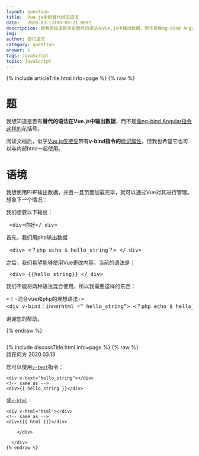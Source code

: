 ```yaml
---
layout: question
title:  Vue.js中的替代绑定语法
date:   2020-03-13T09:09:21.000Z
description: 题我想知道是否有替代的语法在Vue.js中输出数据，而不是像ng-bind Angular指令这样的花括号。阅读文档后，似乎Vue.js仅接受带有...
img: 
author: 西门逆天
category: question
answer: 1
tags: JavaScript
topic: JavaScript
---
```

<div class="article-root">
  <div class="article">
    {% include articleTitle.html info=page %}
    {% raw %}
    <div class="article-content"><h1><font style="vertical-align: inherit;"><font style="vertical-align: inherit;">题</font></font></h1>

<p><font style="vertical-align: inherit;"><font style="vertical-align: inherit;">我想知道是否有</font></font><strong><font style="vertical-align: inherit;"><font style="vertical-align: inherit;">替代的语法在Vue.js中输出数据</font></font></strong><font style="vertical-align: inherit;"><font style="vertical-align: inherit;">，而不是</font></font><a href="https://docs.angularjs.org/api/ng/directive/ngBind" rel="noreferrer"><font style="vertical-align: inherit;"><font style="vertical-align: inherit;">像ng-bind Angular指令这样的</font></font></a><font style="vertical-align: inherit;"><font style="vertical-align: inherit;">花括号</font><font style="vertical-align: inherit;">。</font></font></p>

<p><font style="vertical-align: inherit;"><font style="vertical-align: inherit;">阅读文档后，似乎</font></font><a href="http://vuejs.org/guide/syntax.html#v-bind_Shorthand" rel="noreferrer"><font style="vertical-align: inherit;"><font style="vertical-align: inherit;">Vue.js仅接受</font></font></a><font style="vertical-align: inherit;"><font style="vertical-align: inherit;">带有</font></font><strong><font style="vertical-align: inherit;"><font style="vertical-align: inherit;">v-bind指令的</font></font></strong><font style="vertical-align: inherit;"><a href="http://vuejs.org/guide/syntax.html#v-bind_Shorthand" rel="noreferrer"><font style="vertical-align: inherit;">标记属性</font></a><font style="vertical-align: inherit;">，但我也希望它也可以与内部html一起使用。</font></font></p>

<h1><font style="vertical-align: inherit;"><font style="vertical-align: inherit;">语境</font></font></h1>

<p><font style="vertical-align: inherit;"><font style="vertical-align: inherit;">我想使用PHP输出数据，并且一旦页面加载完毕，就可以通过Vue对其进行管理。</font><font style="vertical-align: inherit;">想象下一个情况：</font></font></p>

<p><font style="vertical-align: inherit;"><font style="vertical-align: inherit;">我们想要以下输出：</font></font></p>

<pre><font style="vertical-align: inherit;"><font style="vertical-align: inherit;"> &lt;div&gt;你好&lt;/ div&gt; </font></font></pre>

<p><font style="vertical-align: inherit;"><font style="vertical-align: inherit;">首先，我们用php输出数据</font></font></p>

<pre><font style="vertical-align: inherit;"><font style="vertical-align: inherit;"> &lt;div&gt; &lt;？php echo $ hello_string？&gt; &lt;/ div&gt; </font></font></pre>

<p><font style="vertical-align: inherit;"><font style="vertical-align: inherit;">之后，我们希望能够使用Vue更改内容。</font><font style="vertical-align: inherit;">当前的语法是；</font></font></p>

<pre><font style="vertical-align: inherit;"><font style="vertical-align: inherit;"> &lt;div&gt; {{hello_string}} &lt;/ div&gt; </font></font></pre>

<p><font style="vertical-align: inherit;"><font style="vertical-align: inherit;">我们不能将两种语法混合使用，所以我需要这样的东西：</font></font></p>

<pre><font style="vertical-align: inherit;"><font style="vertical-align: inherit;">&lt;！-混合vue和php的理想语法-&gt;</font></font><font></font><font style="vertical-align: inherit;"><font style="vertical-align: inherit;">
&lt;div v-bind：innerhtml =“ hello_string”&gt; &lt;？php echo $ hello_string？&gt; &lt;/ div&gt; </font></font></pre>

<p><font style="vertical-align: inherit;"><font style="vertical-align: inherit;">谢谢您的帮助。</font></font></p></div>
    {% endraw %}
  </div>
  <p style="height: 0;width:0;overflow: hidden;"> 第1463篇《Vue.js中的替代绑定语法》来自Winter(https://github.com/aiyld/aiyld.github.io)的站点</p>
  <div class="discuss-wrapper">
    {% include discussTitle.html info=page %}
    {% raw %}
    <div class="discuss-item">
        <div class="discuss-parent">
          <div class="discuss-meta">
            <span class="discuss-user">路在何方</span>
            <span class="discuss-time">2020.03.13</span>
          </div>
          <div class="discuss-comment"><p><font style="vertical-align: inherit;"><font style="vertical-align: inherit;">您可以使用</font></font><a href="http://vuejs.org/api/#v-text" rel="noreferrer"><code>v-text</code></a><font style="vertical-align: inherit;"><font style="vertical-align: inherit;">指令：</font></font></p>

<pre><code>&lt;div v-text="hello_string"&gt;&lt;/div&gt;<font></font>
&lt;!-- same as --&gt;<font></font>
&lt;div&gt;{{ hello_string }}&lt;/div&gt;<font></font>
</code></pre>

<p><font style="vertical-align: inherit;"><font style="vertical-align: inherit;">或</font></font><a href="http://vuejs.org/api/#v-html" rel="noreferrer"><code>v-html</code></a><font style="vertical-align: inherit;"><font style="vertical-align: inherit;">：</font></font></p>

<pre><code>&lt;div v-html="html"&gt;&lt;/div&gt;<font></font>
&lt;!-- same as --&gt;<font></font>
&lt;div&gt;{{{ html }}}&lt;/div&gt;<font></font>
</code></pre></div>
        </div>
        
      </div>
    {% endraw %}
  </div>
<div>
